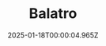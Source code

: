 ---
title: "Balatro"
id: 2379780
date: 2025-01-18T00:00:04.965Z
link: games/steam/recent/balatro
image: http://media.steampowered.com/steamcommunity/public/images/apps/2379780/b6018068070ab0e23561694c11f7950dd6f4c752.jpg
playtime_2weeks: 672
playtime_forever: 5679
playtime_windows_forever: 0
playtime_mac_forever: 192
playtime_linux_forever: 5487
playtime_deck_forever: 5487
---